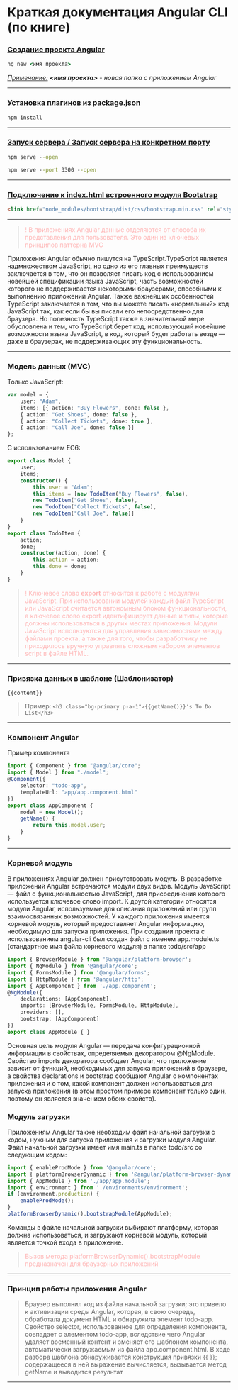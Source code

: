 # Краткая документация Angular CLI (по книге)

### <u>Создание проекта Angular</u>

```bat
ng new <имя проекта>
```

<i><u>Примечание:</u> <b><имя проекта></b> - новая папка с приложением Angular</i>
<hr>

### <u>Установка плагинов из package.json</u>

```bat
npm install
```
<hr>

### <u>Запуск сервера / Запуск сервера на конкретном порту</u>

```bat
npm serve --open
```
```bat
npm serve --port 3300 --open
```
<hr>

### <u>Подключение к index.html встроенного модуля Bootstrap</u>

```html
<link href="node_modules/bootstrap/dist/css/bootstrap.min.css" rel="stylesheet"/>
```

<hr>

<blockquote style="color: rgba(255,162,162,0.8)">! В приложениях Angular данные отделяются от способа их представления для пользователя. Это один из ключевых принципов паттерна MVC</blockquote>

Приложения Angular обычно пишутся на TypeScript.TypeScript является надмножеством JavaScript, но одно из его главных преимуществ заключается в том, что он позволяет писать код с использованием новейшей спецификации языка JavaScript, часть возможностей которого не поддерживается некоторыми браузерами, способными к выполнению приложений Angular. Также важнейших особенностей TypeScript заключается в том, что вы можете писать «нормальный» код JavaScript так, как если бы вы писали его непосредственно для браузера.
Но полезность TypeScript также в значительной мере обусловлена и тем, что TypeScript берет код, использующий новейшие возможности языка JavaScript, в код, который будет работать везде — даже в браузерах, не поддерживающих эту функциональность.

<hr>

### Модель данных (MVC)

Только JavaScript:

```typescript
var model = {
    user: "Adam",
    items: [{ action: "Buy Flowers", done: false },
    { action: "Get Shoes", done: false },
    { action: "Collect Tickets", done: true },
    { action: "Call Joe", done: false }]
};
```

С использованием EC6:

```typescript
export class Model {
    user;
    items;
    constructor() {
        this.user = "Adam";
        this.items = [new TodoItem("Buy Flowers", false),
        new TodoItem("Get Shoes", false),
        new TodoItem("Collect Tickets", false),
        new TodoItem("Call Joe", false)]
    }
}
export class TodoItem {
    action;
    done;
    constructor(action, done) {
        this.action = action;
        this.done = done;
    }
}
```

<blockquote style="color: rgba(255,162,162,0.8)">! Ключевое слово <b>export</b> относится к работе с модулями JavaScript. При использовании модулей каждый файл TypeScript или JavaScript считается автономным блоком функциональности, а ключевое слово export идентифицирует данные и типы, которые должны использоваться в других местах приложения. Модули JavaScript используются для управления зависимостями между файлами проекта, а также для того, чтобы разработчику не приходилось вручную управлять сложным набором элементов script в файле HTML.</blockquote>

<hr>

### Привязка данных в шаблоне (Шаблонизатор)

```angular17html
{{content}}
```

> Пример: ```<h3 class="bg-primary p-a-1">{{getName()}}'s To Do List</h3>```

<hr>

### Компонент Angular

Пример компонента

```typescript
import { Component } from "@angular/core";
import { Model } from "./model";
@Component({
    selector: "todo-app",
    templateUrl: "app/app.component.html"
})
export class AppComponent {
    model = new Model();
    getName() {
        return this.model.user;
    }
}
```

<hr>

### Корневой модуль

В приложениях Angular должен присутствовать модуль. В разработке приложений Angular встречаются модули двух видов. Модуль JavaScript — файл с функциональностью JavaScript, для присоединения которого используется ключевое слово import. К другой категории относятся модули Angular, используемые для описания приложений или групп взаимосвязанных возможностей. У каждого приложения имеется корневой модуль, который предоставляет Angular информацию, необходимую для запуска приложения.
При создании проекта с использованием angular-cli был создан файл с именем app.module.ts (стандартное имя файла корневого модуля) в папке todo/src/app

```typescript
import { BrowserModule } from '@angular/platform-browser';
import { NgModule } from '@angular/core';
import { FormsModule } from '@angular/forms';
import { HttpModule } from '@angular/http';
import { AppComponent } from './app.component';
@NgModule({
    declarations: [AppComponent],
    imports: [BrowserModule, FormsModule, HttpModule],
    providers: [],
    bootstrap: [AppComponent]
})
export class AppModule { }
```

Основная цель модуля Angular — передача конфигурационной информации в свойствах, определяемых декоратором @NgModule. Свойство imports декоратора сообщает Angular, что приложение зависит от функций, необходимых для запуска приложений в браузере, а свойства declarations и bootstrap сообщают Angular о компонентах приложения и о том, какой компонент должен использоваться для запуска приложения (в этом простом примере компонент только один, поэтому он является значением обоих свойств).

### Модуль загрузки

Приложениям Angular также необходим файл начальной загрузки с кодом, нужным для запуска приложения и загрузки модуля Angular. Файл начальной загрузки имеет имя main.ts в папке todo/src со следующим кодом:

```typescript
import { enableProdMode } from '@angular/core';
import { platformBrowserDynamic } from '@angular/platform-browser-dynamic';
import { AppModule } from './app/app.module';
import { environment } from './environments/environment';
if (environment.production) {
    enableProdMode();
}
platformBrowserDynamic().bootstrapModule(AppModule);
```

Команды в файле начальной загрузки выбирают платформу, которая должна использоваться, и загружают корневой модуль, который является точкой входа в приложение.

<blockquote style="color: rgba(255,162,162,0.8)">Вызов метода platformBrowserDynamic().bootstrapModule предназначен для браузерных приложений</blockquote>

<hr>

### Принцип работы приложения Angular

>Браузер выполнил код из файла начальной загрузки; это привело к активизации среды Angular, которая, в свою очередь, обработала документ HTML и обнаружила элемент todo-app. Свойство selector, использованное для определения компонента, совпадает с элементом todo-app, вследствие чего Angular удаляет временный контент и зменяет его шаблоном компонента, автоматически загружаемым из файла app.component.html. В ходе разбора шаблона обнаруживается конструкция привязки {{ }}; содержащееся в ней выражение вычисляется, вызывается метод getName и выводится результат

<hr>

